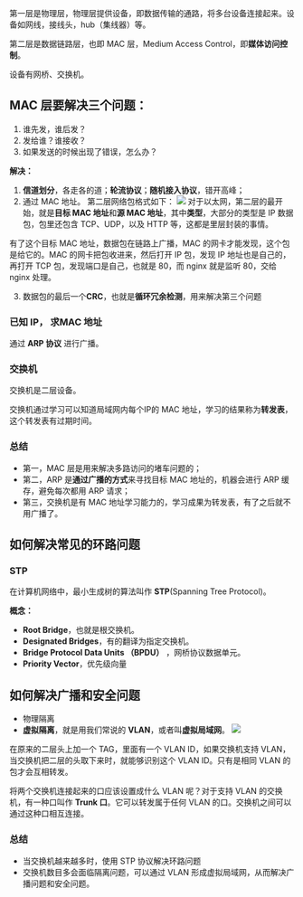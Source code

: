 第一层是物理层，物理层提供设备，即数据传输的通路，将多台设备连接起来。设备如网线，接线头，hub（集线器）等。

第二层是数据链路层，也即 MAC 层，Medium Access Control，即**媒体访问控制**。

设备有网桥、交换机。

## MAC 层要解决三个问题：
1. 谁先发，谁后发？
2. 发给谁？谁接收？
3. 如果发送的时候出现了错误，怎么办？

**解决：**

1. **信道划分**，各走各的道；**轮流协议**；**随机接入协议**，错开高峰；
2. 通过 MAC 地址。
  第二层网络包格式如下：
  ![](https://static001.geekbang.org/resource/image/80/41/8072e4885b0cbc6cb5384ea84d487e41.jpg)
  对于以太网，第二层的最开始，就是**目标 MAC 地址**和**源 MAC 地址**，其中**类型**，大部分的类型是 IP 数据包，包里还包含 TCP、UDP，以及 HTTP 等，这都是里层封装的事情。

  有了这个目标 MAC 地址，数据包在链路上广播，MAC 的网卡才能发现，这个包是给它的。MAC 的网卡把包收进来，然后打开 IP 包，发现 IP 地址也是自己的，再打开 TCP 包，发现端口是自己，也就是 80，而 nginx 就是监听 80，交给 nginx 处理。

3. 数据包的最后一个**CRC**，也就是**循环冗余检测**，用来解决第三个问题

### 已知 IP， 求MAC 地址
通过 **ARP 协议** 进行广播。

### 交换机
交换机是二层设备。

交换机通过学习可以知道局域网内每个IP的 MAC 地址，学习的结果称为**转发表**，这个转发表有过期时间。

### 总结
- 第一，MAC 层是用来解决多路访问的堵车问题的；
- 第二，ARP 是**通过广播的方式**来寻找目标 MAC 地址的，机器会进行 ARP 缓存，避免每次都用 ARP 请求；
- 第三，交换机是有 MAC 地址学习能力的，学习成果为转发表，有了之后就不用广播了。

## 如何解决常见的环路问题
### STP
在计算机网络中，最小生成树的算法叫作 **STP**(Spanning Tree Protocol)。

**概念：**
- **Root Bridge**，也就是根交换机。
- **Designated Bridges**，有的翻译为指定交换机。
- **Bridge Protocol Data Units （BPDU）** ，网桥协议数据单元。
- **Priority Vector**，优先级向量

## 如何解决广播和安全问题
- 物理隔离
- **虚拟隔离**，就是用我们常说的 **VLAN**，或者叫**虚拟局域网**。
![](https://static001.geekbang.org/resource/image/ba/60/ba720f6988558f95c381f4deaab11660.jpg)

在原来的二层头上加一个 TAG，里面有一个 VLAN ID，如果交换机支持 VLAN，当交换机把二层的头取下来时，就能够识别这个 VLAN ID。只有是相同 VLAN 的包才会互相转发。

将两个交换机连接起来的口应该设置成什么 VLAN 呢？对于支持 VLAN 的交换机，有一种口叫作 **Trunk 口**。它可以转发属于任何 VLAN 的口。交换机之间可以通过这种口相互连接。

### 总结
- 当交换机越来越多时，使用 STP 协议解决环路问题
- 交换机数目多会面临隔离问题，可以通过 VLAN 形成虚拟局域网，从而解决广播问题和安全问题。
